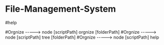 # File-Management-System
#help

#Orgnize -----> node [scriptPath] orgnize [folderPath]
#Orgnize -----> node [scriptPath] tree [folderPath]
#Orgnize -----> node [scriptPath] help

